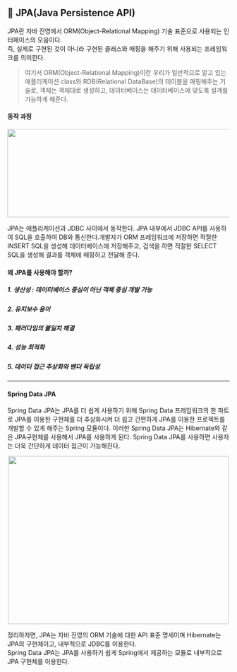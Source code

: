 ## 💭 JPA(Java Persistence API)

JPA란 자바 진영에서 ORM(Object-Relational Mapping) 기술 표준으로 사용되는 인터페이스의 모음이다.<br>
즉, 실제로 구현된 것이 아니라 구현된 클래스와 매핑을 해주기 위해 사용되는 프레임워크를 의미한다.

> 여기서 ORM(Object-Relational Mapping)이란 우리가 일반적으로 알고 있는 애플리케이션 class와 RDB(Relational DataBase)의 테이블을 매핑해주는 기술로, 객체는 객체대로 생성하고, 데이터베이스는 데이터베이스에 맞도록 설계를 가능하게 해준다.

#### 동작 과정

<p align="center"><img src="https://github.com/yejinsohn/TIL/assets/104317217/232e9840-7c65-4fd6-9a73-21906034f2aa" width="600" height="200"/></p>

JPA는 애플리케이션과 JDBC 사이에서 동작한다. JPA 내부에서 JDBC API를 사용하여 SQL을 호출하여 DB와 통신한다.개발자가 ORM 프레임워크에 저장하면 적절한 INSERT SQL을 생성해 데이터베이스에 저장해주고, 검색을 하면 적절한 SELECT SQL을 생성해 결과를 객체에 매핑하고 전달해 준다.

#### 왜 JPA를 사용해야 할까?
##### 1. 생산성 : 데이터베이스 중심이 아닌 객체 중심 개발 가능
##### 2. 유지보수 용이
##### 3. 패러다임의 불일치 해결
##### 4. 성능 최적화
##### 5. 데이터 접근 추상화와 벤더 독립성

------------

#### Spring Data JPA
Spring Data JPA는 JPA를 더 쉽게 사용하기 위해 Spring Data 프레임워크의 한 파트로 JPA를 이용한 구현체를 더 추상화시켜 더 쉽고 간편하게 JPA를 이용한 프로젝트를 개발할 수 있게 해주는 Spring 모듈이다. 
이러한 Spring Data JPA는 Hibernate와 같은 JPA구현체를 사용해서 JPA를 사용하게 된다. Spring Data JPA를 사용하면 사용자는 더욱 간단하게 데이터 접근이 가능해진다.

<p align="center"><img src="https://github.com/yejinsohn/TIL/assets/104317217/addec839-dd9d-4a1f-95d7-fdc68a3c52d0" width="500" height="380"/></p>

정리하자면, JPA는 자바 진영의 ORM 기술에 대한 API 표준 명세이며 Hibernate는 JPA의 구현체이고, 내부적으로 JDBC를 이용한다. <br>
Spring Data JPA는 JPA를 사용하기 쉽게 Spring에서 제공하는 모듈로 내부적으로 JPA 구현체를 이용한다.
